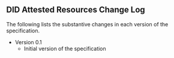 ## DID Attested Resources Change Log

The following lists the substantive changes in each version of the specification.

- Version 0.1
  - Initial version of the specification
